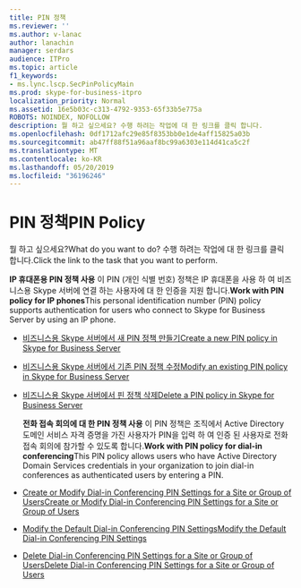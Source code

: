 ```yaml
---
title: PIN 정책
ms.reviewer: ''
ms.author: v-lanac
author: lanachin
manager: serdars
audience: ITPro
ms.topic: article
f1_keywords:
- ms.lync.lscp.SecPinPolicyMain
ms.prod: skype-for-business-itpro
localization_priority: Normal
ms.assetid: 16e5b03c-c313-4792-9353-65f33b5e775a
ROBOTS: NOINDEX, NOFOLLOW
description: 뭘 하고 싶으세요? 수행 하려는 작업에 대 한 링크를 클릭 합니다.
ms.openlocfilehash: 0df1712afc29e85f8353bb0e1de4aff15825a03b
ms.sourcegitcommit: ab47ff88f51a96aaf8bc99a6303e114d41ca5c2f
ms.translationtype: MT
ms.contentlocale: ko-KR
ms.lasthandoff: 05/20/2019
ms.locfileid: "36196246"
---
```

# <a name="pin-policy"></a><span data-ttu-id="bc30d-104">PIN 정책</span><span class="sxs-lookup"><span data-stu-id="bc30d-104">PIN Policy</span></span>

<span data-ttu-id="bc30d-105">뭘 하고 싶으세요?</span><span class="sxs-lookup"><span data-stu-id="bc30d-105">What do you want to do?</span></span> <span data-ttu-id="bc30d-106">수행 하려는 작업에 대 한 링크를 클릭 합니다.</span><span class="sxs-lookup"><span data-stu-id="bc30d-106">Click the link to the task that you want to perform.</span></span>

 <span data-ttu-id="bc30d-107">**IP 휴대폰용 PIN 정책 사용** 이 PIN (개인 식별 번호) 정책은 IP 휴대폰을 사용 하 여 비즈니스용 Skype 서버에 연결 하는 사용자에 대 한 인증을 지원 합니다.</span><span class="sxs-lookup"><span data-stu-id="bc30d-107">**Work with PIN policy for IP phones**This personal identification number (PIN) policy supports authentication for users who connect to Skype for Business Server by using an IP phone.</span></span>
- [<span data-ttu-id="bc30d-108">비즈니스용 Skype 서버에서 새 PIN 정책 만들기</span><span class="sxs-lookup"><span data-stu-id="bc30d-108">Create a new PIN policy in Skype for Business Server</span></span>](../../../manage/authentication/create-a-new-pin-policy.md)

- [<span data-ttu-id="bc30d-109">비즈니스용 Skype 서버에서 기존 PIN 정책 수정</span><span class="sxs-lookup"><span data-stu-id="bc30d-109">Modify an existing PIN policy in Skype for Business Server</span></span>](../../../manage/authentication/modify-an-existing-pin-policy.md)

- [<span data-ttu-id="bc30d-110">비즈니스용 Skype 서버에서 핀 정책 삭제</span><span class="sxs-lookup"><span data-stu-id="bc30d-110">Delete a PIN policy in Skype for Business Server</span></span>](../../../manage/authentication/delete-a-pin-policy.md)

  <span data-ttu-id="bc30d-111">**전화 접속 회의에 대 한 PIN 정책 사용** 이 PIN 정책은 조직에서 Active Directory 도메인 서비스 자격 증명을 가진 사용자가 PIN을 입력 하 여 인증 된 사용자로 전화 접속 회의에 참가할 수 있도록 합니다.</span><span class="sxs-lookup"><span data-stu-id="bc30d-111">**Work with PIN policy for dial-in conferencing**This PIN policy allows users who have Active Directory Domain Services credentials in your organization to join dial-in conferences as authenticated users by entering a PIN.</span></span>
- [<span data-ttu-id="bc30d-112">Create or Modify Dial-in Conferencing PIN Settings for a Site or Group of Users</span><span class="sxs-lookup"><span data-stu-id="bc30d-112">Create or Modify Dial-in Conferencing PIN Settings for a Site or Group of Users</span></span>](https://technet.microsoft.com/library/c29bab5c-2b93-48e0-ae0b-29564daaff9a.aspx)

- [<span data-ttu-id="bc30d-113">Modify the Default Dial-in Conferencing PIN Settings</span><span class="sxs-lookup"><span data-stu-id="bc30d-113">Modify the Default Dial-in Conferencing PIN Settings</span></span>](https://technet.microsoft.com/library/2d110e94-ad29-4755-b17f-d8c2da9b78a4.aspx)

- [<span data-ttu-id="bc30d-114">Delete Dial-in Conferencing PIN Settings for a Site or Group of Users</span><span class="sxs-lookup"><span data-stu-id="bc30d-114">Delete Dial-in Conferencing PIN Settings for a Site or Group of Users</span></span>](https://technet.microsoft.com/library/15a9faee-d024-4c0e-b2a0-fe7e7dc00589.aspx)



